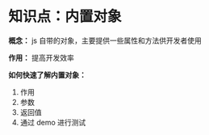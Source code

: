 # 知识点：内置对象

**概念：** js 自带的对象，主要提供一些属性和方法供开发者使用

**作用：** 提高开发效率

**如何快速了解内置对象：**
1. 作用
2. 参数
3. 返回值
4. 通过 demo 进行测试